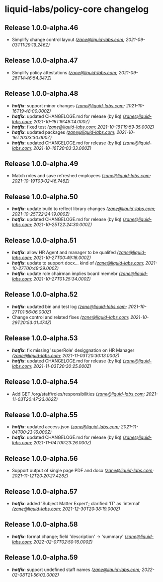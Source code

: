 # liquid-labs/policy-core changelog


## Release 1.0.0-alpha.46
* Simplify change control layout _(zane@liquid-labs.com; 2021-09-03T11:29:19.246Z)_

## Release 1.0.0-alpha.47
* Simplify policy attestations _(zane@liquid-labs.com; 2021-09-26T14:46:54.347Z)_

## Release 1.0.0-alpha.48
* _**hotfix**_: support minor changes _(zane@liquid-labs.com; 2021-10-16T19:48:00.000Z)_
* _**hotfix**_: updated CHANGELOGE.md for release (by liq) _(zane@liquid-labs.com; 2021-10-16T19:48:14.000Z)_
* _**hotfix**_: fixed test _(zane@liquid-labs.com; 2021-10-16T19:59:35.000Z)_
* _**hotfix**_: updated packages _(zane@liquid-labs.com; 2021-10-16T20:03:30.000Z)_
* _**hotfix**_: updated CHANGELOGE.md for release (by liq) _(zane@liquid-labs.com; 2021-10-16T20:03:33.000Z)_

## Release 1.0.0-alpha.49
* Match roles and save refreshed employees _(zane@liquid-labs.com; 2021-10-19T03:02:46.746Z)_

## Release 1.0.0-alpha.50
* _**hotfix**_: update build to reflect library changes _(zane@liquid-labs.com; 2021-10-25T22:24:19.000Z)_
* _**hotfix**_: updated CHANGELOGE.md for release (by liq) _(zane@liquid-labs.com; 2021-10-25T22:24:30.000Z)_

## Release 1.0.0-alpha.51
* _**hotfix**_: allow HR Agent and manager to be qualifed _(zane@liquid-labs.com; 2021-10-27T00:49:16.000Z)_
* _**hotfix**_: update to support docx... kind of _(zane@liquid-labs.com; 2021-10-27T00:49:29.000Z)_
* _**hotfix**_: update role chairman implies board memebr _(zane@liquid-labs.com; 2021-10-27T01:25:34.000Z)_

## Release 1.0.0-alpha.52
* _**hotfix**_: updated bin and test log _(zane@liquid-labs.com; 2021-10-27T01:56:06.000Z)_
* Change control and related fixes _(zane@liquid-labs.com; 2021-10-29T20:53:01.474Z)_

## Release 1.0.0-alpha.53
* _**hotfix**_: fix missing 'superRole' desiggnation on HR Manager _(zane@liquid-labs.com; 2021-11-03T20:30:13.000Z)_
* _**hotfix**_: updated CHANGELOGE.md for release (by liq) _(zane@liquid-labs.com; 2021-11-03T20:30:25.000Z)_

## Release 1.0.0-alpha.54
* Add GET /org/staff/roles/responsibilities _(zane@liquid-labs.com; 2021-11-03T20:47:23.062Z)_

## Release 1.0.0-alpha.55
* _**hotfix**_: updated access.json _(zane@liquid-labs.com; 2021-11-04T00:23:16.000Z)_
* _**hotfix**_: updated CHANGELOGE.md for release (by liq) _(zane@liquid-labs.com; 2021-11-04T00:23:26.000Z)_

## Release 1.0.0-alpha.56
* Support output of single page PDF and docx _(zane@liquid-labs.com; 2021-11-12T20:20:27.426Z)_

## Release 1.0.0-alpha.57
* _**hotfix**_: added 'Subject Matter Expert'; clarified 'IT' as 'internal' _(zane@liquid-labs.com; 2021-12-30T20:38:19.000Z)_

## Release 1.0.0-alpha.58
* _**hotfix**_: format change; field 'description' -> 'summary' _(zane@liquid-labs.com; 2022-02-07T02:50:16.000Z)_

## Release 1.0.0-alpha.59
* _**hotfix**_: support undefined staff names _(zane@liquid-labs.com; 2022-02-08T21:56:03.000Z)_
